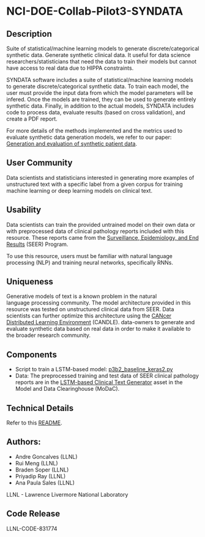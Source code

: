 # NCI-DOE-Collab-Pilot3-SYNDATA

## Description
Suite of statistical/machine learning models to generate discrete/categorical synthetic data. Generate synthetic clinical data. It useful for data science researchers/statisticians that need the data to train their models but cannot have access to real data due to HIPPA constraints.

SYNDATA software includes a suite of statistical/machine learning models to generate discrete/categorical synthetic data. To train each model, the user must provide the input data from which the model parameters will be infered. Once the models are trained, they can be used to generate entirely synthetic data. Finally, in addition to the actual models, SYNDATA includes code to process data, evaluate results (based on cross validation), and create a PDF report.

For more details of the methods implemented and the metrics used to evaluate synthetic data generation models, we refer to our paper: [Generation and evaluation of synthetic patient data](https://bmcmedresmethodol.biomedcentral.com/articles/10.1186/s12874-020-00977-1).

## User Community
Data scientists and statisticians interested in generating more examples of unstructured text with a specific label from a given corpus for training machine learning or deep learning models on clinical text.

## Usability	
Data scientists can train the provided untrained model on their own data or with preprocessed data of clinical pathology reports included with this resource. These reports came from the [Surveillance, Epidemiology, and End Results](https://seer.cancer.gov/) (SEER) Program.

To use this resource, users must be familiar with natural language processing (NLP) and training neural networks, specifically RNNs.

## Uniqueness	
Generative models of text is a known problem in the natural language processing community. The model architecture provided in this resource was tested on unstructured clinical data from SEER. Data scientists can further optimize this architecture using the [CANcer Distributed Learning Environment](https://datascience.cancer.gov/collaborations/joint-design-advanced-computing/candle) (CANDLE). 
data-owners to generate and evaluate synthetic data based on real data in order to make it available to the broader research community.

## Components	
* Script to train a LSTM-based model: [p3b2_baseline_keras2.py](https://github.com/CBIIT/NCI-DOE-Collab-Pilot3-RNN-LSTM-based-Clinical-Text-Generator/blob/master/Pilot3/P3B2/p3b2_baseline_keras2.py)
* Data: The preprocessed training and test data of SEER clinical pathology reports are in the [LSTM-based Clinical Text Generator](https://modac.cancer.gov/searchTab?dme_data_id=NCI-DME-MS01-18031472) asset in the Model and Data Clearinghouse (MoDaC).


## Technical Details
Refer to this [README](.Technical_README.md).

## Authors:

- Andre Goncalves (LLNL)
- Rui Meng (LLNL)
- Braden Soper (LLNL)
- Priyadip Ray (LLNL)
- Ana Paula Sales (LLNL)

LLNL - Lawrence Livermore National Laboratory

## Code Release

LLNL-CODE-831774
